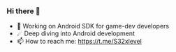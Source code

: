 ### Hi there 👋

- 🔭 Working on Android SDK for game-dev developers
- ☄ Deep diving into Android development
- 📫 How to reach me: https://t.me/S32xlevel

